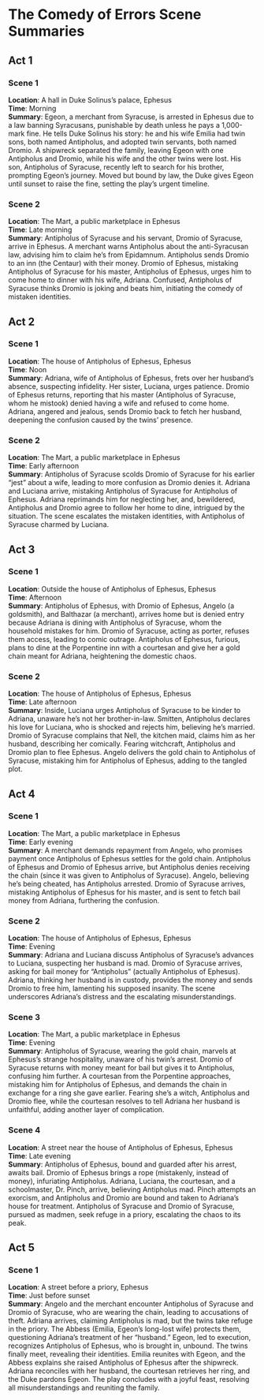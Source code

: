 # The Comedy of Errors Scene Summaries

## Act 1

### Scene 1
**Location**: A hall in Duke Solinus’s palace, Ephesus  
**Time**: Morning  
**Summary**: Egeon, a merchant from Syracuse, is arrested in Ephesus due to a law banning Syracusans, punishable by death unless he pays a 1,000-mark fine. He tells Duke Solinus his story: he and his wife Emilia had twin sons, both named Antipholus, and adopted twin servants, both named Dromio. A shipwreck separated the family, leaving Egeon with one Antipholus and Dromio, while his wife and the other twins were lost. His son, Antipholus of Syracuse, recently left to search for his brother, prompting Egeon’s journey. Moved but bound by law, the Duke gives Egeon until sunset to raise the fine, setting the play’s urgent timeline.

### Scene 2
**Location**: The Mart, a public marketplace in Ephesus  
**Time**: Late morning  
**Summary**: Antipholus of Syracuse and his servant, Dromio of Syracuse, arrive in Ephesus. A merchant warns Antipholus about the anti-Syracusan law, advising him to claim he’s from Epidamnum. Antipholus sends Dromio to an inn (the Centaur) with their money. Dromio of Ephesus, mistaking Antipholus of Syracuse for his master, Antipholus of Ephesus, urges him to come home to dinner with his wife, Adriana. Confused, Antipholus of Syracuse thinks Dromio is joking and beats him, initiating the comedy of mistaken identities.

## Act 2

### Scene 1
**Location**: The house of Antipholus of Ephesus, Ephesus  
**Time**: Noon  
**Summary**: Adriana, wife of Antipholus of Ephesus, frets over her husband’s absence, suspecting infidelity. Her sister, Luciana, urges patience. Dromio of Ephesus returns, reporting that his master (Antipholus of Syracuse, whom he mistook) denied having a wife and refused to come home. Adriana, angered and jealous, sends Dromio back to fetch her husband, deepening the confusion caused by the twins’ presence.

### Scene 2
**Location**: The Mart, a public marketplace in Ephesus  
**Time**: Early afternoon  
**Summary**: Antipholus of Syracuse scolds Dromio of Syracuse for his earlier “jest” about a wife, leading to more confusion as Dromio denies it. Adriana and Luciana arrive, mistaking Antipholus of Syracuse for Antipholus of Ephesus. Adriana reprimands him for neglecting her, and, bewildered, Antipholus and Dromio agree to follow her home to dine, intrigued by the situation. The scene escalates the mistaken identities, with Antipholus of Syracuse charmed by Luciana.

## Act 3

### Scene 1
**Location**: Outside the house of Antipholus of Ephesus, Ephesus  
**Time**: Afternoon  
**Summary**: Antipholus of Ephesus, with Dromio of Ephesus, Angelo (a goldsmith), and Balthazar (a merchant), arrives home but is denied entry because Adriana is dining with Antipholus of Syracuse, whom the household mistakes for him. Dromio of Syracuse, acting as porter, refuses them access, leading to comic outrage. Antipholus of Ephesus, furious, plans to dine at the Porpentine inn with a courtesan and give her a gold chain meant for Adriana, heightening the domestic chaos.

### Scene 2
**Location**: The house of Antipholus of Ephesus, Ephesus  
**Time**: Late afternoon  
**Summary**: Inside, Luciana urges Antipholus of Syracuse to be kinder to Adriana, unaware he’s not her brother-in-law. Smitten, Antipholus declares his love for Luciana, who is shocked and rejects him, believing he’s married. Dromio of Syracuse complains that Nell, the kitchen maid, claims him as her husband, describing her comically. Fearing witchcraft, Antipholus and Dromio plan to flee Ephesus. Angelo delivers the gold chain to Antipholus of Syracuse, mistaking him for Antipholus of Ephesus, adding to the tangled plot.

## Act 4

### Scene 1
**Location**: The Mart, a public marketplace in Ephesus  
**Time**: Early evening  
**Summary**: A merchant demands repayment from Angelo, who promises payment once Antipholus of Ephesus settles for the gold chain. Antipholus of Ephesus and Dromio of Ephesus arrive, but Antipholus denies receiving the chain (since it was given to Antipholus of Syracuse). Angelo, believing he’s being cheated, has Antipholus arrested. Dromio of Syracuse arrives, mistaking Antipholus of Ephesus for his master, and is sent to fetch bail money from Adriana, furthering the confusion.

### Scene 2
**Location**: The house of Antipholus of Ephesus, Ephesus  
**Time**: Evening  
**Summary**: Adriana and Luciana discuss Antipholus of Syracuse’s advances to Luciana, suspecting her husband is mad. Dromio of Syracuse arrives, asking for bail money for “Antipholus” (actually Antipholus of Ephesus). Adriana, thinking her husband is in custody, provides the money and sends Dromio to free him, lamenting his supposed insanity. The scene underscores Adriana’s distress and the escalating misunderstandings.

### Scene 3
**Location**: The Mart, a public marketplace in Ephesus  
**Time**: Evening  
**Summary**: Antipholus of Syracuse, wearing the gold chain, marvels at Ephesus’s strange hospitality, unaware of his twin’s arrest. Dromio of Syracuse returns with money meant for bail but gives it to Antipholus, confusing him further. A courtesan from the Porpentine approaches, mistaking him for Antipholus of Ephesus, and demands the chain in exchange for a ring she gave earlier. Fearing she’s a witch, Antipholus and Dromio flee, while the courtesan resolves to tell Adriana her husband is unfaithful, adding another layer of complication.

### Scene 4
**Location**: A street near the house of Antipholus of Ephesus, Ephesus  
**Time**: Late evening  
**Summary**: Antipholus of Ephesus, bound and guarded after his arrest, awaits bail. Dromio of Ephesus brings a rope (mistakenly, instead of money), infuriating Antipholus. Adriana, Luciana, the courtesan, and a schoolmaster, Dr. Pinch, arrive, believing Antipholus mad. Pinch attempts an exorcism, and Antipholus and Dromio are bound and taken to Adriana’s house for treatment. Antipholus of Syracuse and Dromio of Syracuse, pursued as madmen, seek refuge in a priory, escalating the chaos to its peak.

## Act 5

### Scene 1
**Location**: A street before a priory, Ephesus  
**Time**: Just before sunset  
**Summary**: Angelo and the merchant encounter Antipholus of Syracuse and Dromio of Syracuse, who are wearing the chain, leading to accusations of theft. Adriana arrives, claiming Antipholus is mad, but the twins take refuge in the priory. The Abbess (Emilia, Egeon’s long-lost wife) protects them, questioning Adriana’s treatment of her “husband.” Egeon, led to execution, recognizes Antipholus of Ephesus, who is brought in, unbound. The twins finally meet, revealing their identities. Emilia reunites with Egeon, and the Abbess explains she raised Antipholus of Ephesus after the shipwreck. Adriana reconciles with her husband, the courtesan retrieves her ring, and the Duke pardons Egeon. The play concludes with a joyful feast, resolving all misunderstandings and reuniting the family.